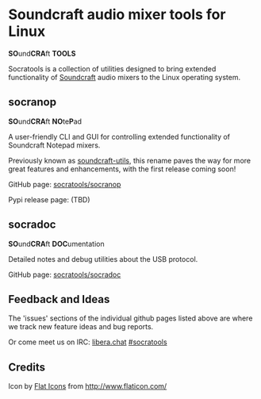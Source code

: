 Soundcraft audio mixer tools for Linux
======================================

**SO**und**CRA**ft **TOOLS**

Socratools is a collection of utilities designed to bring
extended functionality of [Soundcraft](https://soundcraft.com)
audio mixers to the Linux operating system.

socranop
--------

**SO**und**CRA**ft **NO**te**P**ad

A user-friendly CLI and GUI for controlling extended
functionality of Soundcraft Notepad mixers.

Previously known as
[soundcraft-utils](https://soundcraft-utils.github.io), this
rename paves the way for more great features and enhancements,
with the first release coming soon!

GitHub page: [socratools/socranop](https://github.com/socratools/socranop)

Pypi release page: (TBD)

socradoc
--------

**SO**und**CRA**ft **DOC**umentation

Detailed notes and debug utilities about the USB protocol.

GitHub page: [socratools/socradoc](https://github.com/socratools/socradoc)

Feedback and Ideas
------------------

The 'issues' sections of the individual github pages listed above are where we track new feature ideas and bug reports.

Or come meet us on IRC: [libera.chat](https://libera.chat) [#socratools](https://web.libera.chat/?channel=#socratools)

Credits
-------

Icon by [Flat Icons](https://www.flaticon.com/authors/flat-icons) from http://www.flaticon.com/
